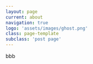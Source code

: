 ```yaml
---
layout: page
current: about
navigation: true
logo: 'assets/images/ghost.png'
class: page-template
subclass: 'post page'
---
```


bbb